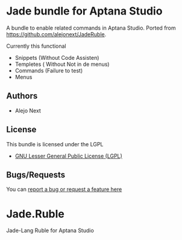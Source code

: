 # Jade bundle for Aptana Studio

A bundle to enable related commands in Aptana Studio. Ported from https://github.com/alejonext/JadeRuble.

Currently this functional

* Snippets (Without Code Assisten)
* Templetes ( Without Not in de menus)
* Commands (Failure to test)
* Menus

## Authors

* Alejo Next

## License

This bundle is licensed under the LGPL 

* [GNU Lesser General Public License (LGPL) ](http://www.gnu.org/licenses/lgpl-3.0.txt)

## Bugs/Requests

You can [report a bug or request a feature here](https://github.com/alejonext/JadeRuble/issues)

Jade.Ruble
=========

Jade-Lang Ruble for Aptana Studio

